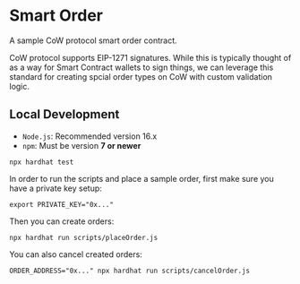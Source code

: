 # Smart Order

A sample CoW protocol smart order contract.

CoW protocol supports EIP-1271 signatures.
While this is typically thought of as a way for Smart Contract wallets to sign things,
we can leverage this standard for creating spcial order types on CoW with custom validation logic.

## Local Development

- `Node.js`: Recommended version 16.x
- `npm`: Must be version **7 or newer**

```shell
npx hardhat test
```

In order to run the scripts and place a sample order, first make sure you have a private key setup:
```shell
export PRIVATE_KEY="0x..."
```

Then you can create orders:
```shell
npx hardhat run scripts/placeOrder.js
```

You can also cancel created orders:
```shell
ORDER_ADDRESS="0x..." npx hardhat run scripts/cancelOrder.js
```
